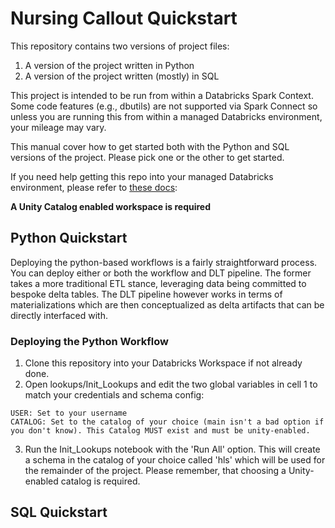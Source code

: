 # Nursing Callout Quickstart
This repository contains two versions of project files:
1. A version of the project written in Python
2. A version of the project written (mostly) in SQL

This project is intended to be run from within a Databricks Spark Context. Some code features (e.g., dbutils) are not supported via Spark Connect so unless you are running this from within a managed Databricks environment, your mileage may vary.

This manual cover how to get started both with the Python and SQL versions of the project. Please pick one or the other to get started.

If you need help getting this repo into your managed Databricks environment, please refer to [these docs](https://docs.databricks.com/repos/index.html):

**A Unity Catalog enabled workspace is required**

## Python Quickstart
Deploying the python-based workflows is a fairly straightforward process. You can deploy either or both the workflow and DLT pipeline. The former takes a more traditional ETL stance, leveraging data being committed to bespoke delta tables. The DLT pipeline however works in terms of materializations which are then conceptualized as delta artifacts that can be directly interfaced with.

### Deploying the Python Workflow
1. Clone this repository into your Databricks Workspace if not already done.
2. Open lookups/Init_Lookups and edit the two global variables in cell 1 to match your credentials and schema config:
  ```
  USER: Set to your username
  CATALOG: Set to the catalog of your choice (main isn't a bad option if you don't know). This Catalog MUST exist and must be unity-enabled.
  ```
3. Run the Init_Lookups notebook with the 'Run All' option. This will create a schema in the catalog of your choice called 'hls' which will be used for the remainder of the project. Please remember, that choosing a Unity-enabled catalog is required.
## SQL Quickstart
